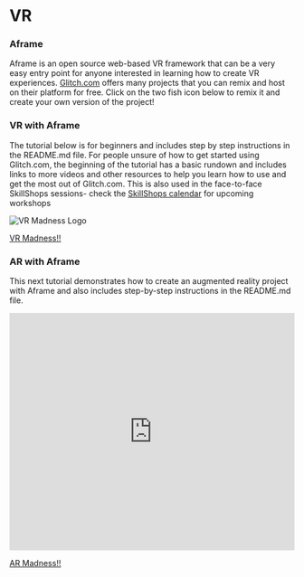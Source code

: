 # VR

### Aframe

Aframe is an open source web-based VR framework that can be a very easy entry point for anyone interested in learning how to create VR experiences. [Glitch.com](https://glitch.com/@aframe) offers many projects that you can remix and host on their platform for free. Click on the two fish icon below to remix it and create your own version of the project!

### VR with Aframe

The tutorial below is for beginners and includes step by step instructions in the README.md file. For people unsure of how to get started using Glitch.com, the beginning of the tutorial has a basic rundown and includes links to more videos and other resources to help you learn how to use and get the most out of Glitch.com. This is also used in the face-to-face SkillShops sessions- check the [SkillShops calendar](http://humboldt.libcal.com/calendar/workshops) for upcoming workshops

![VR Madness Logo](../assets/ARicon.png)

[VR Madness!!](https://glitch.com/~hsulibrary-vr-beginner)

### AR with Aframe

This next tutorial demonstrates how to create an augmented reality project with Aframe and also includes step-by-step instructions in the README.md file. 

<div class="glitch-embed-wrap" style="height: 420px; width: 100%;">
  <iframe
    allow="geolocation; microphone; camera; midi; vr; encrypted-media"
    src="https://glitch.com/embed/#!/embed/hsulibrary-ar-beginner?path=README.md"
    alt="hsulibrary-ar-beginner on Glitch"
    style="height: 100%; width: 100%; border: 0;">
  </iframe>
</div>

[AR Madness!!](https://glitch.com/~hsulibrary-ar-beginner)








